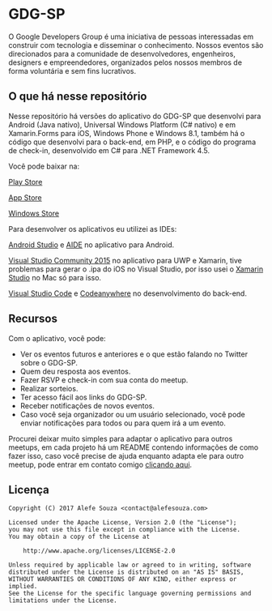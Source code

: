 GDG-SP
=====

O Google Developers Group é uma iniciativa de pessoas interessadas em construir com tecnologia e disseminar o conhecimento. Nossos eventos são direcionados para a comunidade de desenvolvedores, engenheiros, designers e empreendedores, organizados pelos nossos membros de forma voluntária e sem fins lucrativos.

O que há nesse repositório
-----

Nesse repositório há versões do aplicativo do GDG-SP que desenvolvi para Android (Java nativo), Universal Windows Platform (C# nativo) e em Xamarin.Forms para iOS, Windows Phone e Windows 8.1, também há o código que desenvolvi para o back-end, em PHP, e o código do programa de check-in, desenvolvido em C# para .NET Framework 4.5.

Você pode baixar na:

[Play Store](https://play.google.com/store/apps/details?id=org.gdgsp)

[App Store](https://itunes.apple.com/app/gdg-sp/id1135565491)

[Windows Store](https://www.microsoft.com/store/apps/gdg-sp/9nblggh4xcj7)

Para desenvolver os aplicativos eu utilizei as IDEs:

[Android Studio](https://developer.android.com/studio/index.html) e [AIDE](https://play.google.com/store/apps/details?id=com.aide.ui) no aplicativo para Android.

[Visual Studio Community 2015](https://www.visualstudio.com/pt-br/products/visual-studio-community-vs.aspx) no aplicativo para UWP e Xamarin, tive problemas para gerar o .ipa do iOS no Visual Studio, por isso usei o [Xamarin Studio](https://www.xamarin.com/studio) no Mac só para isso.

[Visual Studio Code](https://code.visualstudio.com/) e [Codeanywhere](https://codeanywhere.com) no desenvolvimento do back-end.

Recursos
-----

Com o aplicativo, você pode:

- Ver os eventos futuros e anteriores e o que estão falando no Twitter sobre o GDG-SP.
- Quem deu resposta aos eventos.
- Fazer RSVP e check-in com sua conta do meetup.
- Realizar sorteios.
- Ter acesso fácil aos links do GDG-SP.
- Receber notificações de novos eventos.
- Caso você seja organizador ou um usuário selecionado, você pode enviar notificações para todos ou para quem irá a um evento.

Procurei deixar muito simples para adaptar o aplicativo para outros meetups, em cada projeto há um README contendo informações de como fazer isso, caso você precise de ajuda enquanto adapta ele para outro meetup, pode entrar em contato comigo [clicando aqui](mailto:contato@alefesouza.com).

Licença
-----

    Copyright (C) 2017 Alefe Souza <contact@alefesouza.com>

    Licensed under the Apache License, Version 2.0 (the "License");
    you may not use this file except in compliance with the License.
    You may obtain a copy of the License at

        http://www.apache.org/licenses/LICENSE-2.0

    Unless required by applicable law or agreed to in writing, software
    distributed under the License is distributed on an "AS IS" BASIS,
    WITHOUT WARRANTIES OR CONDITIONS OF ANY KIND, either express or implied.
    See the License for the specific language governing permissions and
    limitations under the License.
